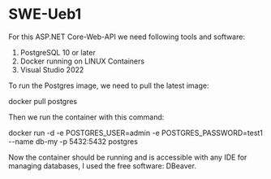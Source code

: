 # SWE-Ueb1

For this ASP.NET Core-Web-API we need following tools and software: 
1. PostgreSQL 10 or later
2. Docker running on LINUX Containers
3. Visual Studio 2022


To run the Postgres image, we need to pull the latest image:

docker pull postgres

Then we run the container with this command:

docker run -d -e POSTGRES_USER=admin -e POSTGRES_PASSWORD=test1 --name db-my -p 5432:5432  postgres

Now the container should be running and is accessible with any IDE for managing databases, I used the free software: DBeaver.
